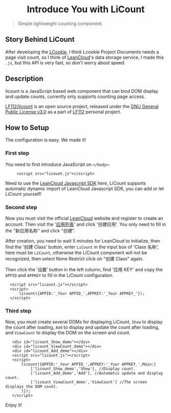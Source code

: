 <h1 align="center">Introduce You with LiCount</h1>

>Simple lightweight counting component.

## Story Behind LiCount
After developing the [LCookie](https://github.com/lf112/lcookie), I think Lcookie Project Documents needs a page visit count, so I think of [LeanCloud](https://leancloud.cn/)'s data storage service, I made this `.js`, but this API is very fast, so don't worry about speed.

## Description
licount is a JavaScript based web component that can bind DOM display and update counts, currently only supports counting page access.

 [LF112/licount](https://github.com/lf112/licount) is an open source project, released under the [GNU General Public License v3.0](https://github.com/LF112/licount/blob/master/LICENSE) as a part of [LF112](https://www.lf112.net) personal project.
 
 ## How to Setup
 The configuration is easy. We made it!
 
 ### First step
 You need to first introduce JavaScript on `</body>`.
 ```
      <script src="licount.js"></script>
 ```
 
 Need to use the [LeanCloud Javascript SDK](https://cdn1.lncld.net/static/js/av-core-mini-0.6.1.js) here, LiCount supports automatic dynamic import of LeanCloud Javascript SDK, you can add or let LiCount yourself!
 
 ### Second step
 Now you must visit the official [LeanCloud](https://leancloud.cn/) website and register to create an account. Then visit the '[应用列表](https://leancloud.cn/dashboard/applist.html#/apps)' and click '创建应用'. You only need to fill in the "新应用名称" and click "创建".
 
 After creation, you need to wait 5 minutes for LeanCloud to initialize, then find the '创建 Class' button, enter `LiCount` in the input box of 'Class 名称', here must be `LiCount`, otherwise the LiCount component will not be recognized, then select None Restrict click on "创建 Class" again.
 
 Then click the '设置' button in the left column, find '应用 KEY' and copy the `APPID` and `APPKEY` to fill in the LiCount configuration.
  ```
    <script src="licount.js"></script>
    <script>
        licount({APPID:'_Your APPID_',APPKEY:'_Your APPKEY_'});
    </script>
  ```
 
 
 ### Third step
 Now, you must create several DOMs for displaying LiCount, `Show` to display the count after loading, `Add` to display and update the count after loading, and `ViewCount` to display the DOM on the screen and count.
 ```
    <div id="licount_Show_demo"></div>
    <div id="licount_ViewCount_demo"></div>
    <div id="licount_Add_demo"></div>
    <script src="licount.js"></script>
    <script>
        licount({APPID:'_Your APPID_',APPKEY:'_Your APPKEY_',Main:[
            ['licount_Show_demo','Show'], //Display count.
            ['licount_Add_demo','Add'], //Automatic update and display count.
            ['licount_ViewCount_demo','ViewCount'] //The screen displays the DOM count.
        ]});
    </script>
 ```
 
 Enjoy it!